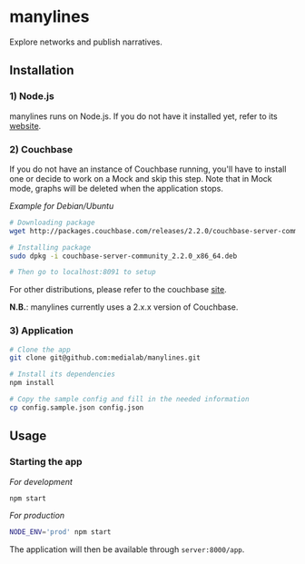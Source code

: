 # manylines

Explore networks and publish narratives.

## Installation

### 1) Node.js

manylines runs on Node.js. If you do not have it installed yet, refer to its [website](http://nodejs.org/).

### 2) Couchbase

If you do not have an instance of Couchbase running, you'll have to install one or decide to work on a Mock and skip this step. Note that in Mock mode, graphs will be deleted when the application stops.

*Example for Debian/Ubuntu*

```bash
# Downloading package
wget http://packages.couchbase.com/releases/2.2.0/couchbase-server-community_2.2.0_x86_64.deb

# Installing package
sudo dpkg -i couchbase-server-community_2.2.0_x86_64.deb

# Then go to localhost:8091 to setup
```

For other distributions, please refer to the couchbase [site](http://www.couchbase.com/).

**N.B.**: manylines currently uses a 2.x.x version of Couchbase.

### 3) Application

```bash
# Clone the app
git clone git@github.com:medialab/manylines.git

# Install its dependencies
npm install

# Copy the sample config and fill in the needed information
cp config.sample.json config.json
```

## Usage

### Starting the app

*For development*

```bash
npm start
```

*For production*

```bash
NODE_ENV='prod' npm start
```

The application will then be available through `server:8000/app`.
